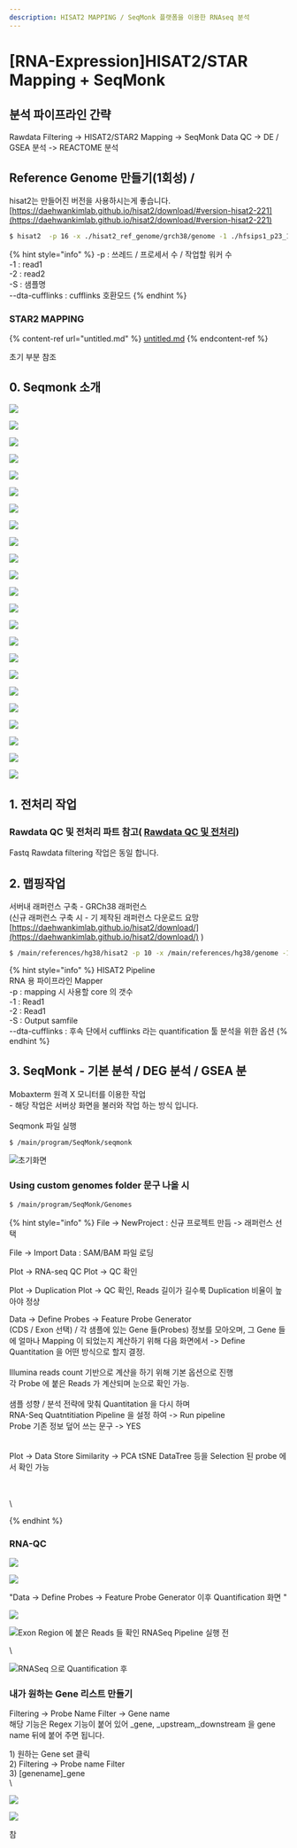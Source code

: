 ```yaml
---
description: HISAT2 MAPPING / SeqMonk 플랫폼을 이용한 RNAseq 분석
---
```


# \[RNA-Expression]HISAT2/STAR Mapping + SeqMonk

## 분석 파이프라인 간략

Rawdata Filtering -> HISAT2/STAR2 Mapping -> SeqMonk Data QC -> DE / GSEA 분석 -> REACTOME 분석

## Reference Genome 만들기(1회성) / 

hisat2는 만들어진 버전을 사용하시는게 좋습니다.\
[https://daehwankimlab.github.io/hisat2/download/#version-hisat2-221](https://daehwankimlab.github.io/hisat2/download/#version-hisat2-221)

```bash
$ hisat2  -p 16 -x ./hisat2_ref_genome/grch38/genome -1 ./hfsips1_p23_1.fq.gz -2 ./hfsips1_p23_2.fq.gz -S hfsip1.sam --dta-cufflinks
```

{% hint style="info" %}
\-p : 쓰레드 / 프로세서 수 / 작업할 워커 수\
\-1 : read1\
\-2 : read2\
\-S : 샘플명\
\--dta-cufflinks : cufflinks 호환모드
{% endhint %}

### STAR2 MAPPING 

{% content-ref url="untitled.md" %}
[untitled.md](untitled.md)
{% endcontent-ref %}

초기 부분 참조





## 0. Seqmonk 소개



![](<../../.gitbook/assets/image (119).png>)

![](<../../.gitbook/assets/image (117).png>)

![](<../../.gitbook/assets/image (114).png>)

![](<../../.gitbook/assets/image (129).png>)

![](<../../.gitbook/assets/image (113).png>)

![](<../../.gitbook/assets/image (123).png>)

![](<../../.gitbook/assets/image (128).png>)

![](<../../.gitbook/assets/image (127).png>)

![](<../../.gitbook/assets/image (115).png>)

![](<../../.gitbook/assets/image (132).png>)

![](<../../.gitbook/assets/image (133).png>)

![](<../../.gitbook/assets/image (126).png>)

![](<../../.gitbook/assets/image (124).png>)

![](<../../.gitbook/assets/image (125).png>)



![](<../../.gitbook/assets/image (121).png>)

![](<../../.gitbook/assets/image (131).png>)

![](<../../.gitbook/assets/image (130).png>)

![](<../../.gitbook/assets/image (116).png>)

![](<../../.gitbook/assets/image (118).png>)



![](<../../.gitbook/assets/image (134).png>)

![](<../../.gitbook/assets/image (120).png>)

![](<../../.gitbook/assets/image (112).png>)



![](<../../.gitbook/assets/image (122).png>)



## 1. 전처리 작업 

### Rawdata QC 및 전처리 파트 참고( [Rawdata QC 및 전처리](../untitled.md))

Fastq Rawdata filtering 작업은 동일 합니다.

## 2. 맵핑작업

서버내 래퍼런스 구축  - GRCh38 래퍼런스\
(신규 래퍼런스 구축 시 - 기 제작된 래퍼런스 다운로드 요망[https://daehwankimlab.github.io/hisat2/download/](https://daehwankimlab.github.io/hisat2/download/) )

```bash
$ /main/references/hg38/hisat2 -p 10 -x /main/references/hg38/genome -1 ${read_1} -2 ${read_2} -S /main/users/gilje/projects/teratocarcinoma/rna_seq/${output}.sam --dta-cufflinks
```

{% hint style="info" %}
HISAT2 Pipeline \
RNA 용 파이프라인 Mapper\
\-p : mapping 시 사용할 core 의 갯수\
\-1 : Read1\
\-2 : Read1\
\-S : Output samfile\
\--dta-cufflinks : 후속 단에서 cufflinks 라는 quantification 툴 분석을 위한 옵션
{% endhint %}

## 3. SeqMonk - 기본 분석 / DEG 분석 / GSEA 분 

Mobaxterm 원격 X 모니터를 이용한 작업\
\- 해당 작업은 서버상 화면을 불러와 작업 하는 방식 입니다.\
\
Seqmonk 파일 실행 

```bash
$ /main/program/SeqMonk/seqmonk
```

![초기화면](<../../.gitbook/assets/image (21).png>)

### Using custom genomes folder 문구 나올 시

```bash
$ /main/program/SeqMonk/Genomes
```

{% hint style="info" %}
File -> NewProject : 신규 프로젝트 만듬 -> 래퍼런스 선택

File -> Import Data : SAM/BAM 파일 로딩

Plot -> RNA-seq QC Plot -> QC 확인

Plot -> Duplication Plot -> QC 확인, Reads 길이가 길수룩 Duplication 비율이 높아야 정상

Data -> Define Probes -> Feature Probe Generator\
(CDS / Exon 선택) / 각 샘플에 있는 Gene 들(Probes) 정보를 모아오며, 그 Gene 들에 얼마나 Mapping 이 되었는지 계산하기 위해 다음 화면에서 -> Define Quantitation 을 어떤 방식으로 할지 결정.\
\
Illumina reads count 기반으로 계산을 하기 위해 기본 옵션으로 진행\
각 Probe 에 붙은 Reads 가 계산되며 눈으로 확인 가능.\
\
샘플 성향 / 분석 전략에 맞춰 Quantitation 을 다시 하며 \
RNA-Seq Quatntitiation Pipeline 을 설정 하여 -> Run pipeline\
Probe 기존 정보 덮어 쓰는 문구 -> YES\
\
 \
Plot -> Data Store Similarity -> PCA tSNE DataTree 등을 Selection 된 probe 에서 확인 가능

\
 \
\

{% endhint %}

### RNA-QC

![](<../../.gitbook/assets/image (39).png>)

![](<../../.gitbook/assets/image (78).png>)



"Data -> Define Probes -> Feature Probe Generator 이후 Quantification 화면  "

![](<../../.gitbook/assets/image (59).png>)



![Exon Region 에 붙은 Reads 들 확인 RNASeq Pipeline 실행 전](<../../.gitbook/assets/image (35).png>)

\


![RNASeq 으로 Quantification 후](<../../.gitbook/assets/image (90).png>)





### 내가 원하는 Gene 리스트 만들기

Filtering -> Probe Name Filter -> Gene name \
해당 기능은 Regex 기능이 붙어 있어 \_gene, \_upstream,\_downstream 을 gene name 뒤에 붙어 주면 됩니다.



1\) 원하는 Gene set 클릭\
2\) Filtering -> Probe name Filter \
3\) \[genename]\_gene\
\


![](<../../.gitbook/assets/image (108).png>)





![](<../../.gitbook/assets/image (109).png>)



참

